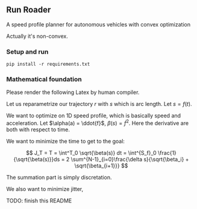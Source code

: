 ## Run Roader

A speed profile planner for autonomous vehicles with convex optimization

Actually it's non-convex.

### Setup and run

```shell
pip install -r requirements.txt
```

### Mathematical foundation

Please render the following Latex by human compiler.

Let us reparametrize our trajectory $r$ with $s$ which is arc length. Let $s = f(t)$.

We want to optimize on 1D speed profile, which is basically speed and acceleration. Let $\alpha(a) = \ddot{f}$, $\beta(s) = \dot{f}^2$. Here the derivative are both with respect to time.

We want to minimize the time to get to the goal:

$$
J_T = T = \int^T_0 \sqrt{\beta(s)} dt = \int^{S_f}_0 \frac{1}{\sqrt{\beta(s)}}ds = 2 \sum^{N-1}_{i=0}\frac{\delta s}{\sqrt{\beta_i} + \sqrt{\beta_{i+1}}}
$$

The summation part is simply discretation.

We also want to minimize jitter, 

TODO: finish this README
